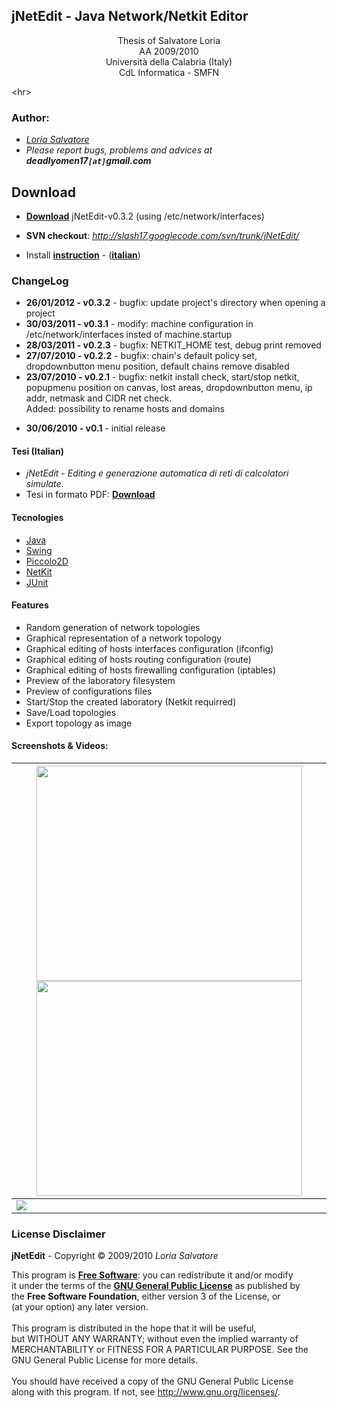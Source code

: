 ## jNetEdit - Java Network/Netkit Editor ##
<p align='center'>Thesis of Salvatore Loria<br />AA 2009/2010<br />Università della Calabria (Italy)<br />CdL Informatica - SMFN</p>



&lt;hr&gt;


### Author: ###
  * _[Loria Salvatore](http://code.google.com/u/deadlyomen17/)_
  * _Please report bugs, problems and advices at **deadlyomen17`[at]`gmail.com**_

## Download ##

  * **[Download](http://slash17.googlecode.com/files/jNetEdit-v0.3.2.zip)** jNetEdit-v0.3.2 (using /etc/network/interfaces)

  * **SVN checkout**: _http://slash17.googlecode.com/svn/trunk/jNetEdit/_

  * Install **[instruction](http://code.google.com/p/slash17/wiki/Instructions)** - (**[italian](http://code.google.com/p/slash17/wiki/Istruzioni)**)

### ChangeLog ###

  * **26/01/2012 - v0.3.2** - bugfix: update project's directory when opening a project
  * **30/03/2011 - v0.3.1** - modify: machine configuration in /etc/network/interfaces insted of machine.startup
  * **28/03/2011 - v0.2.3** - bugfix: NETKIT\_HOME test, debug print removed
  * **27/07/2010 - v0.2.2** - bugfix: chain's default policy set, dropdownbutton menu position, default chains remove disabled
  * **23/07/2010 - v0.2.1** - bugfix: netkit install check, start/stop netkit, popupmenu position on canvas, lost areas, dropdownbutton menu, ip addr, netmask and CIDR net check.<br> Added: possibility to rename hosts and domains<br>
<ul><li><b>30/06/2010 - v0.1</b> - initial release</li></ul>

<h4>Tesi (Italian)</h4>
<ul><li><i>jNetEdit - Editing e generazione automatica di reti di calcolatori simulate.</i>
</li><li>Tesi in formato PDF: <b><a href='http://slash17.googlecode.com/files/Tesi.pdf'>Download</a></b></li></ul>

<h4>Tecnologies</h4>
<ul><li><a href='http://java.sun.com/'>Java</a>
</li><li><a href='http://java.sun.com/j2se/1.4.2/docs/api/javax/swing/package-summary.html'>Swing</a>
</li><li><a href='http://www.cs.umd.edu/hcil/piccolo/index.shtml'>Piccolo2D</a>
</li><li><a href='http://wiki.netkit.org/index.php/Main_Page'>NetKit</a>
</li><li><a href='http://www.junit.org/'>JUnit</a></li></ul>

<h4>Features</h4>
<ul><li>Random generation of network topologies<br>
</li><li>Graphical representation of a network topology<br>
</li><li>Graphical editing of hosts interfaces configuration (ifconfig)<br>
</li><li>Graphical editing of hosts routing configuration (route)<br>
</li><li>Graphical editing of hosts firewalling configuration (iptables)<br>
</li><li>Preview of the laboratory filesystem<br>
</li><li>Preview of configurations files<br>
</li><li>Start/Stop the created laboratory (Netkit requirred)<br>
</li><li>Save/Load topologies<br>
</li><li>Export topology as image</li></ul>

<h4>Screenshots & Videos:</h4>


<table><thead><th> <a href='http://www.youtube.com/watch?feature=player_embedded&v=K-4OpEYFrl0' target='_blank'><img src='http://img.youtube.com/vi/K-4OpEYFrl0/0.jpg' width='425' height=344 /></a><a href='http://www.youtube.com/watch?feature=player_embedded&v=Qr5yv_bnX9g' target='_blank'><img src='http://img.youtube.com/vi/Qr5yv_bnX9g/0.jpg' width='425' height=344 /></a> </th></thead><tbody>
<tr><td> <a href='http://slash17.googlecode.com/files/jnetedit2.png/'><img src='http://slash17.googlecode.com/files/jnetedit2.png' border='0' /></a>                                                                                                                                                                                                                        </td></tr></tbody></table>

<h3>License Disclaimer</h3>

<b>jNetEdit</b> - Copyright © 2009/2010 <i>Loria Salvatore</i>

This program is <b><a href='http://www.gnu.org/philosophy/free-sw.html'>Free Software</a></b>: you can redistribute it and/or modify<br>
it under the terms of the <b><a href='http://www.gnu.org/licenses/gpl-3.0-standalone.html'>GNU General Public License</a></b> as published by<br>
the <b>Free Software Foundation</b>, either version 3 of the License, or<br>
(at your option) any later version.<br>
<br>
This program is distributed in the hope that it will be useful,<br>
but WITHOUT ANY WARRANTY; without even the implied warranty of<br>
MERCHANTABILITY or FITNESS FOR A PARTICULAR PURPOSE.  See the<br>
GNU General Public License for more details.<br>
<br>
You should have received a copy of the GNU General Public License<br>
along with this program.  If not, see <a href='http://www.gnu.org/licenses/'>http://www.gnu.org/licenses/</a>.